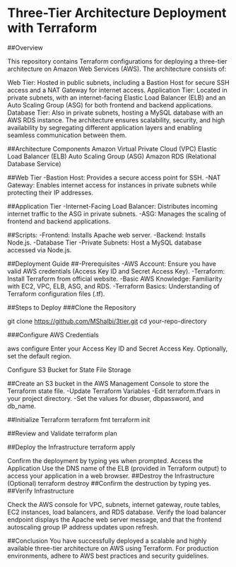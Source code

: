 # Three-Tier Architecture Deployment with Terraform
##Overview

This repository contains Terraform configurations for deploying a three-tier architecture on Amazon Web Services (AWS). The architecture consists of:

Web Tier: Hosted in public subnets, including a Bastion Host for secure SSH access and a NAT Gateway for internet access.
Application Tier: Located in private subnets, with an internet-facing Elastic Load Balancer (ELB) and an Auto Scaling Group (ASG) for both frontend and backend applications.
Database Tier: Also in private subnets, hosting a MySQL database with an AWS RDS instance.
The architecture ensures scalability, security, and high availability by segregating different application layers and enabling seamless communication between them.


##Architecture Components
Amazon Virtual Private Cloud (VPC)
Elastic Load Balancer (ELB)
Auto Scaling Group (ASG)
Amazon RDS (Relational Database Service)


##Web Tier
-Bastion Host: Provides a secure access point for SSH.
-NAT Gateway: Enables internet access for instances in private subnets while protecting their IP addresses.


##Application Tier
-Internet-Facing Load Balancer: Distributes incoming internet traffic to the ASG in private subnets.
-ASG: Manages the scaling of frontend and backend applications.

##Scripts:
-Frontend: Installs Apache web server.
-Backend: Installs Node.js.
-Database Tier
-Private Subnets: Host a MySQL database accessed via Node.js.

##Deployment Guide
##-Prerequisites
-AWS Account: Ensure you have valid AWS credentials (Access Key ID and Secret Access Key).
-Terraform: Install Terraform from official website.
-Basic AWS Knowledge: Familiarity with EC2, VPC, ELB, ASG, and RDS.
-Terraform Basics: Understanding of Terraform configuration files (.tf).



##Steps to Deploy
###Clone the Repository


git clone https://github.com/MShalbi/3tier.git
cd your-repo-directory


###Configure AWS Credentials

aws configure
Enter your Access Key ID and Secret Access Key.
Optionally, set the default region.


Configure S3 Bucket for State File Storage

##Create an S3 bucket in the AWS Management Console to store the Terraform state file.
-Update Terraform Variables
-Edit terraform.tfvars in your project directory.
-Set the values for dbuser, dbpassword, and db_name.

##Initialize Terraform
terraform fmt
terraform init

##Review and Validate
terraform plan

##Deploy the Infrastructure
terraform apply

Confirm the deployment by typing yes when prompted.
Access the Application
Use the DNS name of the ELB (provided in Terraform output) to access your application in a web browser.
##Destroy the Infrastructure (Optional)
terraform destroy
##Confirm the destruction by typing yes.
##Verify Infrastructure

Check the AWS console for VPC, subnets, internet gateway, route tables, EC2 instances, load balancers, and RDS database.
Verify the load balancer endpoint displays the Apache web server message, and that the frontend autoscaling group IP address updates upon refresh.


##Conclusion
You have successfully deployed a scalable and highly available three-tier architecture on AWS using Terraform. For production environments, adhere to AWS best practices and security guidelines.
